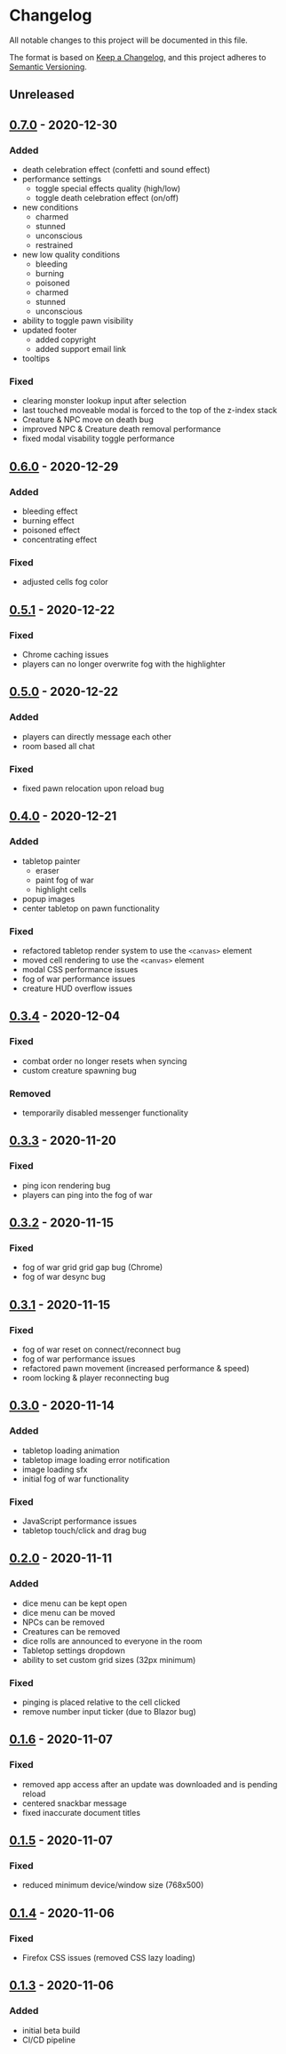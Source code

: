 # Changelog

All notable changes to this project will be documented in this file.

The format is based on [Keep a Changelog](https://keepachangelog.com/en/1.0.0/),
and this project adheres to [Semantic Versioning](https://semver.org/spec/v2.0.0.html).

## Unreleased

## [0.7.0] - 2020-12-30

### Added

- death celebration effect (confetti and sound effect)
- performance settings
    - toggle special effects quality (high/low)
    - toggle death celebration effect (on/off)
- new conditions
    - charmed
    - stunned
    - unconscious
    - restrained
- new low quality conditions
    - bleeding
    - burning
    - poisoned
    - charmed
    - stunned
    - unconscious
- ability to toggle pawn visibility
- updated footer
    - added copyright
    - added support email link
- tooltips

### Fixed

- clearing monster lookup input after selection
- last touched moveable modal is forced to the top of the z-index stack
- Creature & NPC move on death bug
- improved NPC & Creature death removal performance
- fixed modal visability toggle performance

## [0.6.0] - 2020-12-29

### Added

- bleeding effect
- burning effect
- poisoned effect
- concentrating effect

### Fixed

- adjusted cells fog color

## [0.5.1] - 2020-12-22

### Fixed

- Chrome caching issues
- players can no longer overwrite fog with the highlighter

## [0.5.0] - 2020-12-22

### Added

- players can directly message each other
- room based all chat

### Fixed

- fixed pawn relocation upon reload bug

## [0.4.0] - 2020-12-21

### Added

- tabletop painter
    - eraser
    - paint fog of war
    - highlight cells
- popup images
- center tabletop on pawn functionality

### Fixed

- refactored tabletop render system to use the `<canvas>` element
- moved cell rendering to use the `<canvas>` element
- modal CSS performance issues
- fog of war performance issues
- creature HUD overflow issues

## [0.3.4] - 2020-12-04

### Fixed

- combat order no longer resets when syncing
- custom creature spawning bug

### Removed

- temporarily disabled messenger functionality

## [0.3.3] - 2020-11-20

### Fixed

- ping icon rendering bug
- players can ping into the fog of war

## [0.3.2] - 2020-11-15

### Fixed

- fog of war grid grid gap bug (Chrome)
- fog of war desync bug

## [0.3.1] - 2020-11-15

### Fixed

- fog of war reset on connect/reconnect bug
- fog of war performance issues
- refactored pawn movement (increased performance & speed)
- room locking & player reconnecting bug

## [0.3.0] - 2020-11-14

### Added

- tabletop loading animation
- tabletop image loading error notification
- image loading sfx
- initial fog of war functionality

### Fixed

- JavaScript performance issues
- tabletop touch/click and drag bug

## [0.2.0] - 2020-11-11

### Added

- dice menu can be kept open
- dice menu can be moved
- NPCs can be removed
- Creatures can be removed
- dice rolls are announced to everyone in the room
- Tabletop settings dropdown
- ability to set custom grid sizes (32px minimum)

### Fixed

- pinging is placed relative to the cell clicked
- remove number input ticker (due to Blazor bug)

## [0.1.6] - 2020-11-07

### Fixed

- removed app access after an update was downloaded and is pending reload
- centered snackbar message
- fixed inaccurate document titles

## [0.1.5] - 2020-11-07

### Fixed

- reduced minimum device/window size (768x500)

## [0.1.4] - 2020-11-06

### Fixed

- Firefox CSS issues (removed CSS lazy loading)

## [0.1.3] - 2020-11-06

### Added

- initial beta build
- CI/CD pipeline

[0.7.0]: https://github.com/codewithkyle/free-tabletop-app/compare/v0.6.0...v0.7.0
[0.6.0]: https://github.com/codewithkyle/free-tabletop-app/compare/v0.5.1...v0.6.0
[0.5.1]: https://github.com/codewithkyle/free-tabletop-app/compare/v0.5.0...v0.5.1
[0.5.0]: https://github.com/codewithkyle/free-tabletop-app/compare/v0.4.0...v0.5.0
[0.4.0]: https://github.com/codewithkyle/free-tabletop-app/compare/v0.3.4...v0.4.0
[0.3.4]: https://github.com/codewithkyle/free-tabletop-app/compare/v0.3.3...v0.3.4
[0.3.3]: https://github.com/codewithkyle/free-tabletop-app/compare/v0.3.2...v0.3.3
[0.3.2]: https://github.com/codewithkyle/free-tabletop-app/compare/v0.3.1...v0.3.2
[0.3.1]: https://github.com/codewithkyle/free-tabletop-app/compare/v0.3.0...v0.3.1
[0.3.0]: https://github.com/codewithkyle/free-tabletop-app/compare/v0.2.0...v0.3.0
[0.2.0]: https://github.com/codewithkyle/free-tabletop-app/compare/v0.1.6...v0.2.0
[0.1.6]: https://github.com/codewithkyle/free-tabletop-app/compare/v0.1.5...v0.1.6
[0.1.5]: https://github.com/codewithkyle/free-tabletop-app/compare/v0.1.4...v0.1.5
[0.1.4]: https://github.com/codewithkyle/free-tabletop-app/compare/v0.1.3...v0.1.4
[0.1.3]: https://github.com/codewithkyle/free-tabletop-app/releases/tag/v0.1.3
